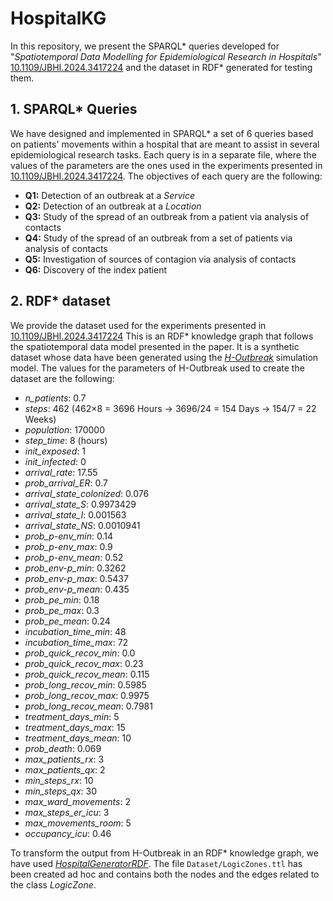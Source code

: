# HospitalKG
In this repository, we present the SPARQL* queries developed for "_Spatiotemporal Data Modelling for Epidemiological Research in Hospitals_" [10.1109/JBHI.2024.3417224](https://ieeexplore.ieee.org/document/10568325) and the dataset in RDF* generated for testing them.

## 1. SPARQL* Queries
We have designed and implemented in SPARQL* a set of 6 queries based on patients' movements within a hospital that are meant to assist in several epidemiological research tasks. Each query is in a separate file, where the values of the parameters are the ones used in the experiments presented in [10.1109/JBHI.2024.3417224](https://ieeexplore.ieee.org/document/10568325). The objectives of each query are the following:
- **Q1:** Detection of an outbreak at a _Service_
- **Q2:** Detection of an outbreak at a _Location_
- **Q3:** Study of the spread of an outbreak from a patient via analysis of contacts
- **Q4:** Study of the spread of an outbreak from a set of patients via analysis of contacts
- **Q5:** Investigation of sources of contagion via analysis of contacts
- **Q6:** Discovery of the index patient

## 2. RDF* dataset
We provide the dataset used for the experiments presented in [10.1109/JBHI.2024.3417224](https://ieeexplore.ieee.org/document/10568325) This is an RDF* knowledge graph that follows the spatiotemporal data model presented in the paper. It is a synthetic dataset whose data have been generated using the [_H-Outbreak_](https://github.com/denissekim/Simulation-Model) simulation model. The values for the parameters of H-Outbreak used to create the dataset are the following:
- _n_patients_: 0.7
- _steps_: 462 (462×8 = 3696 Hours → 3696/24 = 154 Days → 154/7 = 22 Weeks)
- _population_: 170000
- _step_time_: 8 (hours)
- _init_exposed_: 1
- _init_infected_: 0
- _arrival_rate_: 17.55
- _prob_arrival_ER_: 0.7
- _arrival_state_colonized_: 0.076 
- _arrival_state_S_: 0.9973429
- _arrival_state_I_: 0.001563
- _arrival_state_NS_: 0.0010941
- _prob_p-env_min_: 0.14
- _prob_p-env_max_: 0.9
- _prob_p-env_mean_: 0.52
- _prob_env-p_min_: 0.3262
- _prob_env-p_max_: 0.5437
- _prob_env-p_mean_: 0.435
- _prob_pe_min_: 0.18
- _prob_pe_max_: 0.3
- _prob_pe_mean_: 0.24
- _incubation_time_min_: 48
- _incubation_time_max_: 72
- _prob_quick_recov_min_: 0.0
- _prob_quick_recov_max_: 0.23
- _prob_quick_recov_mean_: 0.115 
- _prob_long_recov_min_: 0.5985
- _prob_long_recov_max_: 0.9975
- _prob_long_recov_mean_: 0.7981
- _treatment_days_min_: 5
- _treatment_days_max_: 15
- _treatment_days_mean_: 10
- _prob_death_: 0.069
- _max_patients_rx_: 3
- _max_patients_qx_: 2
- _min_steps_rx_: 10
- _min_steps_qx_: 30
- _max_ward_movements_: 2
- _max_steps_er_icu_: 3
- _max_movements_room_: 5
- _occupancy_icu_: 0.46

To transform the output from H-Outbreak in an RDF* knowledge graph, we have used [_HospitalGeneratorRDF_](https://github.com/LorenaPujante/HospitalGeneratorRDF). The file `Dataset/LogicZones.ttl` has been created ad hoc and contains both the nodes and the edges related to the class _LogicZone_. <!--The values for the parameters used to create the hospital and the temporal data are the following:-->
<!--- _index_: 1600-->
<!--- _huPerService_: 3-->
<!--- _nFloors_: 5-->
<!--- _huPerFloor_: 6-->
<!--- _nRows_: 3-->
<!--- _nColumns_: 4-->
<!--- _startDateTime_: 01/01/2023 08:00:00-->
<!--- _optionFloorUH_: None-->
